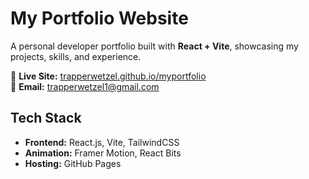 # My Portfolio Website  

A personal developer portfolio built with **React + Vite**, showcasing my projects, skills, and experience.  

🔗 **Live Site:** [trapperwetzel.github.io/myportfolio](https://trapperwetzel.github.io/myportfolio)  
📧 **Email:** trapperwetzel1@gmail.com  


## Tech Stack  
- **Frontend:** React.js, Vite, TailwindCSS  
- **Animation:** Framer Motion, React Bits
- **Hosting:** GitHub Pages  



